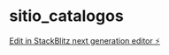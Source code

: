 # sitio_catalogos

[Edit in StackBlitz next generation editor ⚡️](https://stackblitz.com/~/github.com/DragonSlayerZ3r0/sitio_catalogos)
